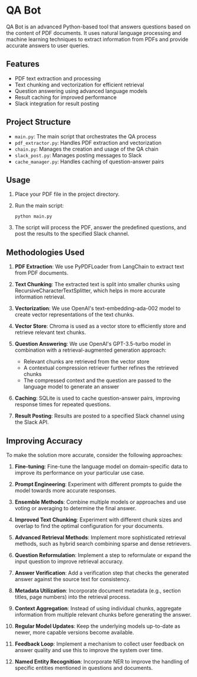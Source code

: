 # QA Bot

QA Bot is an advanced Python-based tool that answers questions based on the content of PDF documents. It uses natural language processing and machine learning techniques to extract information from PDFs and provide accurate answers to user queries.

## Features

- PDF text extraction and processing
- Text chunking and vectorization for efficient retrieval
- Question answering using advanced language models
- Result caching for improved performance
- Slack integration for result posting

## Project Structure

- `main.py`: The main script that orchestrates the QA process
- `pdf_extractor.py`: Handles PDF extraction and vectorization
- `chain.py`: Manages the creation and usage of the QA chain
- `slack_post.py`: Manages posting messages to Slack
- `cache_manager.py`: Handles caching of question-answer pairs

## Usage

1. Place your PDF file in the project directory.

2. Run the main script:
   ```
   python main.py
   ```

3. The script will process the PDF, answer the predefined questions, and post the results to the specified Slack channel.

## Methodologies Used

1. **PDF Extraction**: We use PyPDFLoader from LangChain to extract text from PDF documents.

2. **Text Chunking**: The extracted text is split into smaller chunks using RecursiveCharacterTextSplitter, which helps in more accurate information retrieval.

3. **Vectorization**: We use OpenAI's text-embedding-ada-002 model to create vector representations of the text chunks.

4. **Vector Store**: Chroma is used as a vector store to efficiently store and retrieve relevant text chunks.

5. **Question Answering**: We use OpenAI's GPT-3.5-turbo model in combination with a retrieval-augmented generation approach:
   - Relevant chunks are retrieved from the vector store
   - A contextual compression retriever further refines the retrieved chunks
   - The compressed context and the question are passed to the language model to generate an answer

6. **Caching**: SQLite is used to cache question-answer pairs, improving response times for repeated questions.

7. **Result Posting**: Results are posted to a specified Slack channel using the Slack API.

## Improving Accuracy

To make the solution more accurate, consider the following approaches:

1. **Fine-tuning**: Fine-tune the language model on domain-specific data to improve its performance on your particular use case.

2. **Prompt Engineering**: Experiment with different prompts to guide the model towards more accurate responses.

3. **Ensemble Methods**: Combine multiple models or approaches and use voting or averaging to determine the final answer.

4. **Improved Text Chunking**: Experiment with different chunk sizes and overlap to find the optimal configuration for your documents.

5. **Advanced Retrieval Methods**: Implement more sophisticated retrieval methods, such as hybrid search combining sparse and dense retrievers.

6. **Question Reformulation**: Implement a step to reformulate or expand the input question to improve retrieval accuracy.

7. **Answer Verification**: Add a verification step that checks the generated answer against the source text for consistency.

8. **Metadata Utilization**: Incorporate document metadata (e.g., section titles, page numbers) into the retrieval process.

9. **Context Aggregation**: Instead of using individual chunks, aggregate information from multiple relevant chunks before generating the answer.

10. **Regular Model Updates**: Keep the underlying models up-to-date as newer, more capable versions become available.

11. **Feedback Loop**: Implement a mechanism to collect user feedback on answer quality and use this to improve the system over time.

12. **Named Entity Recognition**: Incorporate NER to improve the handling of specific entities mentioned in questions and documents.
